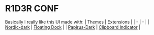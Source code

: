 # R1D3R CONF
Basically I really like this UI made with:
| Themes | Extensions |
| - | - |
| [Nordic-dark](https://www.gnome-look.org/p/1267246/) | [Floating Dock](https://extensions.gnome.org/extension/3730/floating-dock/) |
| [Papirus-Dark](https://www.gnome-look.org/p/1580686) | [Clipboard Indicator](https://extensions.gnome.org/extension/779/clipboard-indicator/) |
